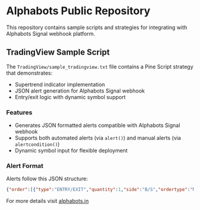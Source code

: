 # Alphabots Public Repository

This repository contains sample scripts and strategies for integrating with Alphabots Signal webhook platform.

## TradingView Sample Script

The `TradingView/sample_tradingview.txt` file contains a Pine Script strategy that demonstrates:
- Supertrend indicator implementation
- JSON alert generation for Alphabots Signal webhook
- Entry/exit logic with dynamic symbol support

### Features
- Generates JSON formatted alerts compatible with Alphabots Signal webhook
- Supports both automated alerts (via `alert()`) and manual alerts (via `alertcondition()`)
- Dynamic symbol input for flexible deployment

### Alert Format
Alerts follow this JSON structure:
```json
{"order":[{"type":"ENTRY/EXIT","quantity":1,"side":"B/S","ordertype":"MARKET","symbol":"SYMBOL","segment":"FUT","product":"N"}]}
```

For more details visit [alphabots.in](https://alphabots.in)
